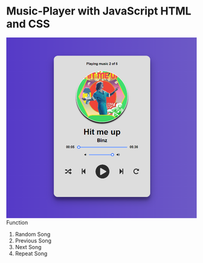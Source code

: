 # Music-Player with JavaScript HTML and CSS

![Music-Player](./images/img.png)
Function

1. Random Song
2. Previous Song
3. Next Song
4. Repeat Song
